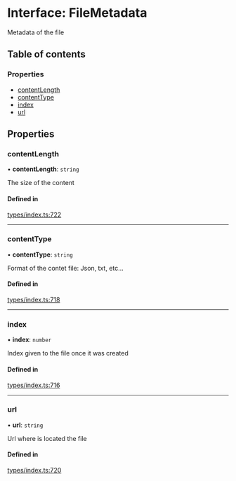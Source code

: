 # Interface: FileMetadata

Metadata of the file

## Table of contents

### Properties

- [contentLength](FileMetadata.md#contentlength)
- [contentType](FileMetadata.md#contenttype)
- [index](FileMetadata.md#index)
- [url](FileMetadata.md#url)

## Properties

### contentLength

• **contentLength**: `string`

The size of the content

#### Defined in

[types/index.ts:722](https://github.com/nevermined-io/react-components/blob/014b919/catalog/src/types/index.ts#L722)

___

### contentType

• **contentType**: `string`

Format of the contet file: Json, txt, etc...

#### Defined in

[types/index.ts:718](https://github.com/nevermined-io/react-components/blob/014b919/catalog/src/types/index.ts#L718)

___

### index

• **index**: `number`

Index given to the file once it was created

#### Defined in

[types/index.ts:716](https://github.com/nevermined-io/react-components/blob/014b919/catalog/src/types/index.ts#L716)

___

### url

• **url**: `string`

Url where is located the file

#### Defined in

[types/index.ts:720](https://github.com/nevermined-io/react-components/blob/014b919/catalog/src/types/index.ts#L720)
